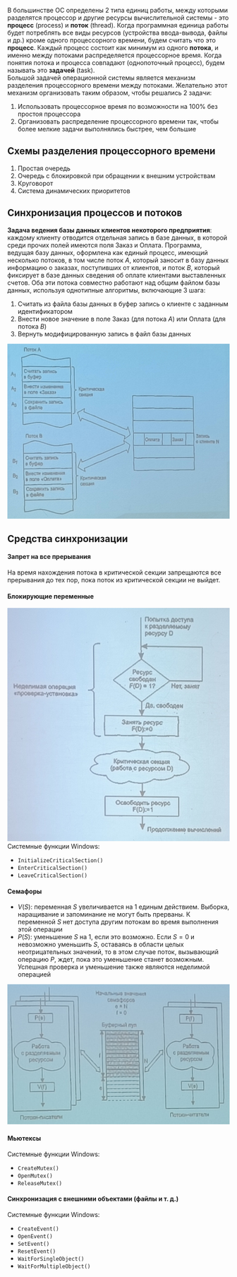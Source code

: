 В большинстве ОС определены 2 типа единиц работы, между которыми разделятся процессор и другие ресурсы вычислительной системы - это **процесс** (process) и **поток** (thread). Когда программная единица работы будет потреблять все виды ресурсов (устройства ввода-вывода, файлы и др.) кроме одного процессорного времени, будем считать что это **процесс**. Каждый процесс состоит как минимум из одного **потока**, и именно между потоками распределяется процессорное время. Когда понятия потока и процесса совпадают (однопоточный процесс), будем называть это **задачей** (task).  
Большой задачей операционной системы является механизм разделения процессорного времени между потоками. Желательно этот механизм организовать таким образом, чтобы решались 2 задачи: 
1. Использовать процессорное время по возможности на 100% без простоя процессора
2. Организовать распределение процессорного времени так, чтобы более мелкие задачи выполнялись быстрее, чем большие
## Схемы разделения процессорного времени
1. Простая очередь
2. Очередь с блокировкой при обращении к внешним устройствам
3. Круговорот
4. Система динамических приоритетов
## Синхронизация процессов и потоков
**Задача ведения базы данных клиентов некоторого предприятия**: каждому клиенту отводится отдельная запись в базе данных, в которой среди прочих полей имеются поля Заказ и Оплата. Программа, ведущая базу данных, оформлена как единый процесс, имеющий несколько потоков, в том числе поток $A$, который заносит в базу данных информацию о заказах, поступивших от клиентов, и поток $B$, который фиксирует в базе данных сведения об оплате клиентами выставленных счетов. Оба эти потока совместно работают над общим файлом базы данных, используя однотипные алгоритмы, включающие 3 шага:
1. Считать из файла базы данных в буфер запись о клиенте с заданным идентификатором
2. Внести новое значение в поле Заказ (для потока $A$) или Оплата (для потока $B$)
3. Вернуть модифицированную запись в файл базы данных
  
![Синхронизация процессов и потоков](../Pictures/05_01.%20Синхронизация%20процессов%20и%20потоков.png)  
## Средства синхронизации
#### Запрет на все прерывания
На время нахождения потока в критической секции запрещаются все прерывания до тех пор, пока поток из критической секции не выйдет.
#### Блокирующие переменные
![Блокирующие переменные](../Pictures/05_02.%20Блокирующие%20переменные.png)  
Системные функции Windows:
- `InitializeCriticalSection()`
- `EnterCriticalSection()`
- `LeaveCriticalSection()`
#### Семафоры
- $V(S)$: переменная $S$ увеличивается на 1 единым действием. Выборка, наращивание и запоминание не могут быть прерваны. К переменной $S$ нет доступа другим потокам во время выполнения этой операции
- $P(S)$: уменьшение $S$ на 1, если это возможно. Если $S=0$ и невозможно уменьшить $S$, оставаясь в области целых неотрицательных значений, то в этом случае поток, вызывающий операцию $P$, ждет, пока это уменьшение станет возможным. Успешная проверка и уменьшение также являются неделимой операцией
  
![Семафоры](../Pictures/05_03.%20Семафоры.png)  
#### Мьютексы
Системные функции Windows:
- `CreateMutex()`
- `OpenMutex()`
- `ReleaseMutex()`
  
#### Синхронизация с внешними объектами (файлы и т. д.)
Системные функции Windows:
- `CreateEvent()`
- `OpenEvent()`
- `SetEvent()`
- `ResetEvent()`
- `WaitForSingleObject()`
- `WaitForMultipleObject()`


